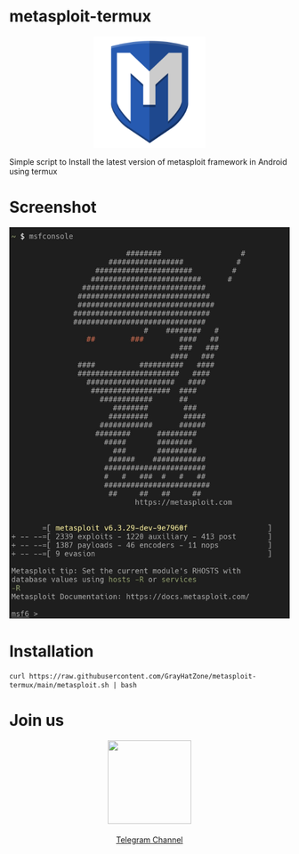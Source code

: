 # metasploit-termux

<p align="center"><img src="msf.svg" width=200 height=200 /></p>

Simple script to Install the latest version of metasploit framework in Android using termux

# Screenshot

<img src="screenshot.jpg" />

# Installation

<pre><code>curl https://raw.githubusercontent.com/GrayHatZone/metasploit-termux/main/metasploit.sh | bash</code></pre>

# Join us

<p align="center"><a href="https://t.me/d4rk_cl0ud"><img src="https://upload.wikimedia.org/wikipedia/commons/thumb/8/82/Telegram_logo.svg/512px-Telegram_logo.svg.png" width=150 height=150 /><br/><br/>Telegram Channel</a></p>
